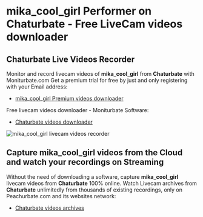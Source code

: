 # mika_cool_girl Performer on Chaturbate - Free LiveCam videos downloader

## Chaturbate Live Videos Recorder

Monitor and record livecam videos of **mika_cool_girl** from **Chaturbate** with Moniturbate.com
Get a premium trial for free by just and only registering with your Email address:
* [mika_cool_girl Premium videos downloader](https://moniturbate.com/request-demo-licence-key.html)

Free livecam videos downloader - Moniturbate Software:
* [Chaturbate videos downloader](https://moniturbate.com/moniturbate-download-software.html)

![mika_cool_girl livecam videos recorder](https://peachurnet.com/templates/moniturbate-software.png)


## Capture mika_cool_girl videos from the Cloud and watch your recordings on Streaming

Without the need of downloading a software, capture **mika_cool_girl** livecam videos from **Chaturbate** 100% online.
Watch Livecam archives from **Chaturbate** unlimitedly from thousands of existing recordings, only on Peachurbate.com and its websites network:
* [Chaturbate videos archives](https://peachurnet.com/)